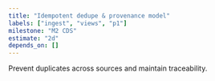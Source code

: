```yaml
---
title: "Idempotent dedupe & provenance model"
labels: ["ingest", "views", "p1"]
milestone: "M2 CDS"
estimate: "2d"
depends_on: []
---
```


Prevent duplicates across sources and maintain traceability.
